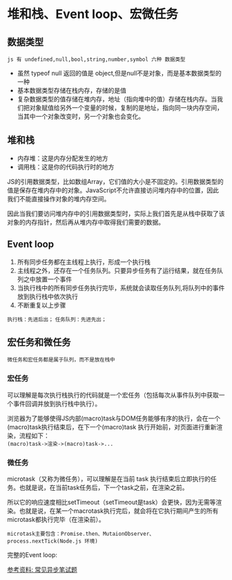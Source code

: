 # 堆和栈、Event loop、宏微任务

## 数据类型

` js 有 undefined,null,bool,string,number,symbol 六种 数据类型 `
* 虽然 typeof null 返回的值是 object,但是null不是对象，而是基本数据类型的一种
* 基本数据类型存储在栈内存，存储的是值
* 复杂数据类型的值存储在堆内存，地址（指向堆中的值）存储在栈内存。当我们把对象赋值给另外一个变量的时候，复制的是地址，指向同一块内存空间，当其中一个对象改变时，另一个对象也会变化。

## 堆和栈
+ 内存堆：这是内存分配发生的地方
+ 调用栈：这是你的代码执行时的地方

JS的引用数据类型，比如数组Array，它们值的大小是不固定的。引用数据类型的值是保存在堆内存中的对象。JavaScript不允许直接访问堆内存中的位置，因此我们不能直接操作对象的堆内存空间。

<!-- ![堆栈](../../assets/javascript/stack-heap.png) -->
因此当我们要访问堆内存中的引用数据类型时，实际上我们首先是从栈中获取了该对象的内存指针，然后再从堆内存中取得我们需要的数据。

## Event loop
1. 所有同步任务都在主线程上执行，形成一个执行栈
2. 主线程之外，还存在一个任务队列。只要异步任务有了运行结果，就在任务队列之中放置一个事件
3. 当执行栈中的所有同步任务执行完毕，系统就会读取任务队列,将队列中的事件放到执行栈中依次执行
4. 不断重复以上步骤

` 执行栈：先进后出； `
` 任务队列：先进先出； `
<!-- ![Event lop](../../assets/javascript/event-loop.png) -->

## 宏任务和微任务
` 微任务和宏任务都是属于队列，而不是放在栈中 `

### 宏任务
可以理解是每次执行栈执行的代码就是一个宏任务（包括每次从事件队列中获取一个事件回调并放到执行栈中执行）。

浏览器为了能够使得JS内部(macro)task与DOM任务能够有序的执行，会在一个(macro)task执行结束后，在下一个(macro)task 执行开始前，对页面进行重新渲染，流程如下：<br>
` (macro)task->渲染->(macro)task->... `

### 微任务

microtask（又称为微任务），可以理解是在当前 task 执行结束后立即执行的任务。也就是说，在当前task任务后，下一个task之前，在渲染之前。
<br>

所以它的响应速度相比setTimeout（setTimeout是task）会更快，因为无需等渲染。也就是说，在某一个macrotask执行完后，就会将在它执行期间产生的所有microtask都执行完毕（在渲染前）。
<br>

` microtask主要包含：Promise.then、MutaionObserver、process.nextTick(Node.js 环境) `

完整的Event loop: <br>
<!-- ![Event lop](../../assets/javascript/hong-wei.jpeg) -->

[参考资料: 常见异步笔试题](https://github.com/Advanced-Frontend/Daily-Interview-Question/issues/7)
